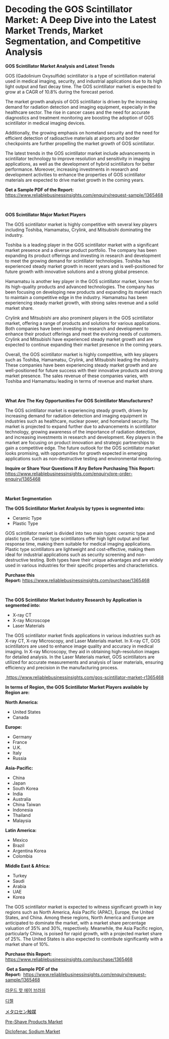 <p><h1>Decoding the GOS Scintillator Market: A Deep Dive into the Latest Market Trends, Market Segmentation, and Competitive Analysis</h1></p><p><strong>GOS Scintillator Market Analysis and Latest Trends</strong></p>
<p><p>GOS (Gadolinium Oxysulfide) scintillator is a type of scintillation material used in medical imaging, security, and industrial applications due to its high light output and fast decay time. The GOS scintillator market is expected to grow at a CAGR of 10.8% during the forecast period.</p><p>The market growth analysis of GOS scintillator is driven by the increasing demand for radiation detection and imaging equipment, especially in the healthcare sector. The rise in cancer cases and the need for accurate diagnostics and treatment monitoring are boosting the adoption of GOS scintillator in medical imaging devices.</p><p>Additionally, the growing emphasis on homeland security and the need for efficient detection of radioactive materials at airports and border checkpoints are further propelling the market growth of GOS scintillator.</p><p>The latest trends in the GOS scintillator market include advancements in scintillator technology to improve resolution and sensitivity in imaging applications, as well as the development of hybrid scintillators for better performance. Moreover, increasing investments in research and development activities to enhance the properties of GOS scintillator materials are expected to drive market growth in the coming years.</p></p>
<p><strong>Get a Sample PDF of the Report:&nbsp;</strong> <a href="https://www.reliablebusinessinsights.com/enquiry/request-sample/1365468">https://www.reliablebusinessinsights.com/enquiry/request-sample/1365468</a></p>
<p>&nbsp;</p>
<p><strong>GOS Scintillator Major Market Players</strong></p>
<p><p>The GOS scintillator market is highly competitive with several key players including Toshiba, Hamamatsu, Crylink, and Mitsubishi dominating the industry. </p><p>Toshiba is a leading player in the GOS scintillator market with a significant market presence and a diverse product portfolio. The company has been expanding its product offerings and investing in research and development to meet the growing demand for scintillator technologies. Toshiba has experienced steady market growth in recent years and is well-positioned for future growth with innovative solutions and a strong global presence.</p><p>Hamamatsu is another key player in the GOS scintillator market, known for its high-quality products and advanced technologies. The company has been focusing on developing new products and expanding its market reach to maintain a competitive edge in the industry. Hamamatsu has been experiencing steady market growth, with strong sales revenue and a solid market share.</p><p>Crylink and Mitsubishi are also prominent players in the GOS scintillator market, offering a range of products and solutions for various applications. Both companies have been investing in research and development to enhance their product offerings and meet the evolving needs of customers. Crylink and Mitsubishi have experienced steady market growth and are expected to continue expanding their market presence in the coming years.</p><p>Overall, the GOS scintillator market is highly competitive, with key players such as Toshiba, Hamamatsu, Crylink, and Mitsubishi leading the industry. These companies have been experiencing steady market growth and are well-positioned for future success with their innovative products and strong market presence. The sales revenue of these companies varies, with Toshiba and Hamamatsu leading in terms of revenue and market share.</p></p>
<p>&nbsp;</p>
<p><strong>What Are The Key Opportunities For GOS Scintillator Manufacturers?</strong></p>
<p><p>The GOS scintillator market is experiencing steady growth, driven by increasing demand for radiation detection and imaging equipment in industries such as healthcare, nuclear power, and homeland security. The market is projected to expand further due to advancements in scintillator technology, growing awareness of the importance of radiation detection, and increasing investments in research and development. Key players in the market are focusing on product innovation and strategic partnerships to gain a competitive edge. The future outlook for the GOS scintillator market looks promising, with opportunities for growth expected in emerging applications such as non-destructive testing and environmental monitoring.</p></p>
<p><strong>Inquire or Share Your Questions If Any Before Purchasing This Report:</strong> <a href="https://www.reliablebusinessinsights.com/enquiry/pre-order-enquiry/1365468">https://www.reliablebusinessinsights.com/enquiry/pre-order-enquiry/1365468</a></p>
<p>&nbsp;</p>
<p><strong>Market Segmentation</strong></p>
<p><strong>The GOS Scintillator Market Analysis by types is segmented into:</strong></p>
<p><ul><li>Ceramic Type</li><li>Plastic Type</li></ul></p>
<p><p>GOS scintillator market is divided into two main types: ceramic type and plastic type. Ceramic type scintillators offer high light output and fast response time, making them suitable for medical imaging applications. Plastic type scintillators are lightweight and cost-effective, making them ideal for industrial applications such as security screening and non-destructive testing. Both types have their unique advantages and are widely used in various industries for their specific properties and characteristics.</p></p>
<p><strong>Purchase this Report:&nbsp;</strong><a href="https://www.reliablebusinessinsights.com/purchase/1365468">https://www.reliablebusinessinsights.com/purchase/1365468</a></p>
<p>&nbsp;</p>
<p><strong>The GOS Scintillator Market Industry Research by Application is segmented into:</strong></p>
<p><ul><li>X-ray CT</li><li>X-ray Microscope</li><li>Laser Materials</li></ul></p>
<p><p>The GOS scintillator market finds applications in various industries such as X-ray CT, X-ray Microscopy, and Laser Materials market. In X-ray CT, GOS scintillators are used to enhance image quality and accuracy in medical imaging. In X-ray Microscopy, they aid in obtaining high-resolution images for detailed analysis. In the Laser Materials market, GOS scintillators are utilized for accurate measurements and analysis of laser materials, ensuring efficiency and precision in the manufacturing process.</p></p>
<p><a href="https://www.reliablebusinessinsights.com/gos-scintillator-market-r1365468">&nbsp;https://www.reliablebusinessinsights.com/gos-scintillator-market-r1365468</a></p>
<p><strong>In terms of Region, the GOS Scintillator Market Players available by Region are:</strong></p>
<p>
    <p> <strong> North America: </strong>
        <ul>
            <li>United States</li>
            <li>Canada</li>
        </ul>
        </p> 
    <p> <strong> Europe: </strong>
        <ul>
            <li>Germany</li>
            <li>France</li>
            <li>U.K.</li>
            <li>Italy</li>
            <li>Russia</li>
        </ul>
        </p> 
    <p> <strong> Asia-Pacific: </strong>
        <ul>
            <li>China</li>
            <li>Japan</li>
            <li>South Korea</li>
            <li>India</li>
            <li>Australia</li>
            <li>China Taiwan</li>
            <li>Indonesia</li>
            <li>Thailand</li>
            <li>Malaysia</li>
        </ul>
        </p> 
    <p> <strong> Latin America: </strong>
        <ul>
            <li>Mexico</li>
            <li>Brazil</li>
            <li>Argentina Korea</li>
            <li>Colombia</li>
        </ul>
        </p> 
    <p> <strong> Middle East & Africa: </strong>
        <ul>
            <li>Turkey</li>
            <li>Saudi</li>
            <li>Arabia</li>
            <li>UAE</li>
            <li>Korea</li>
        </ul>
    </p>
    </p>
<p><p>The GOS scintillator market is expected to witness significant growth in key regions such as North America, Asia Pacific (APAC), Europe, the United States, and China. Among these regions, North America and Europe are anticipated to dominate the market, with a market share percentage valuation of 35% and 30%, respectively. Meanwhile, the Asia Pacific region, particularly China, is poised for rapid growth, with a projected market share of 25%. The United States is also expected to contribute significantly with a market share of 10%.</p></p>
<p><strong>Purchase this Report: </strong><a href="https://www.reliablebusinessinsights.com/purchase/1365468">https://www.reliablebusinessinsights.com/purchase/1365468</a></p>
<p>&nbsp;<strong>Get a Sample PDF of the Report:&nbsp;&nbsp;</strong><a href="https://www.reliablebusinessinsights.com/enquiry/request-sample/1365468">https://www.reliablebusinessinsights.com/enquiry/request-sample/1365468</a></p>
<p><strong></strong></p>
<p><p><a href="https://medium.com/@bobbyreitenberg879562023/%EB%9D%BC%EC%9A%B4%EB%93%9C-%ED%95%AB-%EC%97%90%EC%96%B4-%EB%B8%8C%EB%9F%AC%EC%8B%9C-%EC%8B%9C%EC%9E%A5-%EB%B6%84%EC%84%9D-%EB%B0%8F-2024%EB%85%84%EB%B6%80%ED%84%B0-2031%EB%85%84%EA%B9%8C%EC%A7%80%EC%9D%98-%EA%B7%9C%EB%AA%A8-%EC%98%88%EC%B8%A1-d85ffb409e05">라운드 핫 에어 브러쉬</a></p><p><a href="https://medium.com/@cordiehyatt1/%EB%94%94%EC%A0%A4-%EC%8B%9C%EC%9E%A5-%EA%B7%9C%EB%AA%A8-%EC%8B%9C%EC%9E%A5-%EC%A0%84%EB%A7%9D-%EB%B0%8F-%EC%8B%9C%EC%9E%A5-%EC%98%88%EC%B8%A1-2024%EB%85%84%EB%B6%80%ED%84%B0-2031%EB%85%84%EA%B9%8C%EC%A7%80-a6a0d26b8982">디젤</a></p><p><a href="https://medium.com/@effiesporer2023/%E3%83%A1%E3%82%BF%E3%83%AD%E3%82%BB%E3%83%B3%E8%A7%A6%E5%AA%92%E5%B8%82%E5%A0%B4-%E7%A8%AE%E9%A1%9E-%E7%94%A8%E9%80%94-%E5%9C%B0%E7%90%86%E3%81%AB%E3%82%88%E3%82%8B%E5%8C%85%E6%8B%AC%E7%9A%84%E3%81%AA%E8%A9%95%E4%BE%A1-4e9c277c28ea">メタロセン触媒</a></p><p><a href="https://www.linkedin.com/pulse/global-pre-shave-products-market-status-2024-2031-forecast-region-y3wsf">Pre-Shave Products Market</a></p><p><a href="https://github.com/Angelnienowdseej3e45z3p8c/Market-Research-Report-List-3/blob/main/diclofenac-sodium-market.md">Diclofenac Sodium Market</a></p></p>